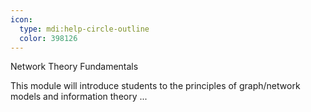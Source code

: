 ```yaml
---
icon:
  type: mdi:help-circle-outline
  color: 398126
---
```


Network Theory Fundamentals

This module will introduce students to the principles of graph/network models and information theory ... 
